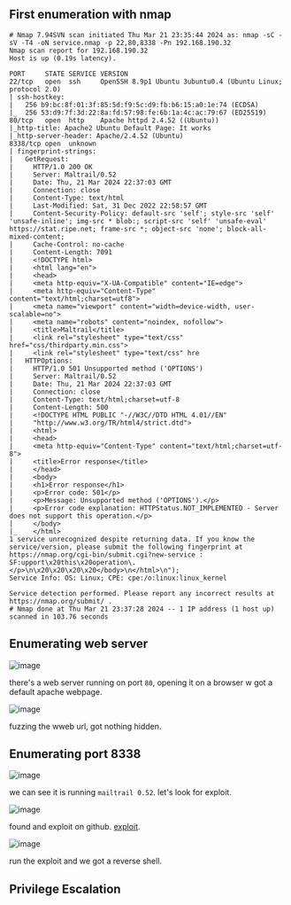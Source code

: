 ## First enumeration with nmap 

```shell
# Nmap 7.94SVN scan initiated Thu Mar 21 23:35:44 2024 as: nmap -sC -sV -T4 -oN service.nmap -p 22,80,8338 -Pn 192.168.190.32
Nmap scan report for 192.168.190.32
Host is up (0.19s latency).

PORT     STATE SERVICE VERSION
22/tcp   open  ssh     OpenSSH 8.9p1 Ubuntu 3ubuntu0.4 (Ubuntu Linux; protocol 2.0)
| ssh-hostkey: 
|   256 b9:bc:8f:01:3f:85:5d:f9:5c:d9:fb:b6:15:a0:1e:74 (ECDSA)
|_  256 53:d9:7f:3d:22:8a:fd:57:98:fe:6b:1a:4c:ac:79:67 (ED25519)
80/tcp   open  http    Apache httpd 2.4.52 ((Ubuntu))
|_http-title: Apache2 Ubuntu Default Page: It works
|_http-server-header: Apache/2.4.52 (Ubuntu)
8338/tcp open  unknown
| fingerprint-strings: 
|   GetRequest: 
|     HTTP/1.0 200 OK
|     Server: Maltrail/0.52
|     Date: Thu, 21 Mar 2024 22:37:03 GMT
|     Connection: close
|     Content-Type: text/html
|     Last-Modified: Sat, 31 Dec 2022 22:58:57 GMT
|     Content-Security-Policy: default-src 'self'; style-src 'self' 'unsafe-inline'; img-src * blob:; script-src 'self' 'unsafe-eval' https://stat.ripe.net; frame-src *; object-src 'none'; block-all-mixed-content;
|     Cache-Control: no-cache
|     Content-Length: 7091
|     <!DOCTYPE html>
|     <html lang="en">
|     <head>
|     <meta http-equiv="X-UA-Compatible" content="IE=edge">
|     <meta http-equiv="Content-Type" content="text/html;charset=utf8">
|     <meta name="viewport" content="width=device-width, user-scalable=no">
|     <meta name="robots" content="noindex, nofollow">
|     <title>Maltrail</title>
|     <link rel="stylesheet" type="text/css" href="css/thirdparty.min.css">
|     <link rel="stylesheet" type="text/css" hre
|   HTTPOptions: 
|     HTTP/1.0 501 Unsupported method ('OPTIONS')
|     Server: Maltrail/0.52
|     Date: Thu, 21 Mar 2024 22:37:03 GMT
|     Connection: close
|     Content-Type: text/html;charset=utf-8
|     Content-Length: 500
|     <!DOCTYPE HTML PUBLIC "-//W3C//DTD HTML 4.01//EN"
|     "http://www.w3.org/TR/html4/strict.dtd">
|     <html>
|     <head>
|     <meta http-equiv="Content-Type" content="text/html;charset=utf-8">
|     <title>Error response</title>
|     </head>
|     <body>
|     <h1>Error response</h1>
|     <p>Error code: 501</p>
|     <p>Message: Unsupported method ('OPTIONS').</p>
|     <p>Error code explanation: HTTPStatus.NOT_IMPLEMENTED - Server does not support this operation.</p>
|     </body>
|_    </html>
1 service unrecognized despite returning data. If you know the service/version, please submit the following fingerprint at https://nmap.org/cgi-bin/submit.cgi?new-service :
SF:upport\x20this\x20operation\.</p>\n\x20\x20\x20\x20</body>\n</html>\n");
Service Info: OS: Linux; CPE: cpe:/o:linux:linux_kernel

Service detection performed. Please report any incorrect results at https://nmap.org/submit/ .
# Nmap done at Thu Mar 21 23:37:28 2024 -- 1 IP address (1 host up) scanned in 103.76 seconds

```


## Enumerating web server 

![image](https://github.com/n16hth4wk07/n16hth4wk07.github.io/assets/87468669/504ed636-805c-47bf-a402-cee1ce390089)

there's a web server running on port `80`, opening it on a browser w got a default apache webpage. 

![image](https://github.com/n16hth4wk07/n16hth4wk07.github.io/assets/87468669/a5b0f060-8cd1-41d4-a6cd-2801c055ecf2)

fuzzing the wweb url, got nothing hidden. 


## Enumerating port 8338 

![image](https://github.com/n16hth4wk07/n16hth4wk07.github.io/assets/87468669/73ded4e9-de1b-43b4-bec0-e5e2db6369bc)

we can see it is running `mailtrail 0.52`. let's look for exploit. 

![image](https://github.com/n16hth4wk07/n16hth4wk07.github.io/assets/87468669/99045b74-3133-42fc-8880-339940e9fc6f)

found and exploit on github. [exploit](https://github.com/spookier/Maltrail-v0.53-Exploit). 

![image](https://github.com/n16hth4wk07/n16hth4wk07.github.io/assets/87468669/9cb0ef34-2b62-4505-be6e-86ebcd7f34ae)

run the exploit and we got a reverse shell. 



## Privilege Escalation


